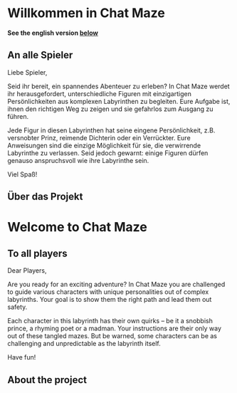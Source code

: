 # Willkommen in Chat Maze

**See the english version [below](./README.md/#welcome-to-chat-maze)**

## An alle Spieler

Liebe Spieler,

Seid ihr bereit, ein spannendes Abenteuer zu erleben? In Chat Maze werdet ihr herausgefordert, unterschiedliche Figuren mit einzigartigen Persönlichkeiten aus komplexen Labyrinthen zu begleiten. Eure Aufgabe ist, ihnen den richtigen Weg zu zeigen und sie gefahrlos zum Ausgang zu führen.

Jede Figur in diesen Labyrinthen hat seine eingene Persönlichkeit, z.B. versnobter Prinz, reimende Dichterin oder ein Verrückter. Eure Anweisungen sind die einzige Möglichkeit für sie, die verwirrende Labyrinthe zu verlassen. Seid jedoch gewarnt: einige Figuren dürfen genauso anspruchsvoll wie ihre Labyrinthe sein.

Viel Spaß!

## Über das Projekt



# Welcome to Chat Maze 

## To all players

Dear Players,

Are you ready for an exciting adventure? In Chat Maze you are challenged to guide various characters with unique personalities out of complex labyrinths. Your goal is to show them the right path and lead them out safety.

Each character in this labyrinth has their own quirks – be it a snobbish prince, a rhyming poet or a madman. Your instructions are their only way out of these tangled mazes. But be warned, some characters can be as challenging and unpredictable as the labyrinth itself.

Have fun!

## About the project

